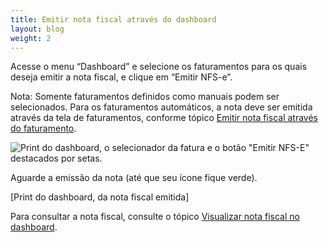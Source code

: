 ```yaml
---
title: Emitir nota fiscal através do dashboard
layout: blog
weight: 2
---
```

Acesse o menu “Dashboard” e selecione os faturamentos para os quais deseja emitir a nota fiscal, e clique em “Emitir NFS-e”.

Nota: Somente faturamentos definidos como manuais podem ser selecionados. Para os faturamentos automáticos, a nota deve ser emitida através da tela de faturamentos, conforme tópico [Emitir nota fiscal através do faturamento](/docs/primeiros-passos/emita-notas-fiscais/emitir-nota-fiscal-atraves-do-faturamento/).

![Print do dashboard, o selecionador da fatura e o botão "Emitir NFS-E" destacados por setas.](/images/uploads/emitir-nota-fiscal-através-do-dashboard-1.png "Emitir nota fiscal através do dashboard - 1")

Aguarde a emissão da nota (até que seu ícone fique verde).

\[Print do dashboard, da nota fiscal emitida]

Para consultar a nota fiscal, consulte o tópico [Visualizar nota fiscal no dashboard](/docs/notas-fiscais/configure-suas-notas-fiscais/visualizar-nota-fiscal-no-dashboard/).